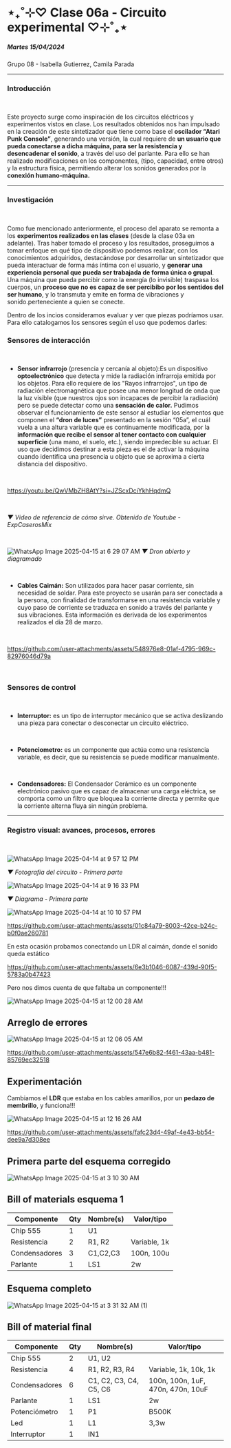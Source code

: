 # ⋆₊˚⊹♡ Clase 06a - Circuito experimental ♡⊹˚₊⋆
##### _Martes 15/04/2024_ 
Grupo 08 - Isabella Gutierrez, Camila Parada

***

### Introducción

<br>
 
Este proyecto surge como inspiración de los circuitos eléctricos y experimentos vistos en clase. Los resultados obtenidos nos han impulsado en la creación de este sintetizador que tiene como base el **oscilador “Atari Punk Console”**, generando una versión,  la cual requiere de **un usuario que pueda conectarse a dicha máquina, para ser la resistencia y desencadenar el sonido**, a través del uso del parlante. Para ello se han realizado modificaciones en los componentes, (tipo, capacidad, entre otros) y la estructura física, permitiendo alterar los sonidos generados por la **conexión humano-máquina.**

***

### Investigación

<br>

Como fue mencionado anteriormente, el proceso del aparato se remonta a los **experimentos realizados en las clases** (desde la clase 03a en adelante). Tras haber tomado el proceso y los resultados, proseguimos a tomar enfoque en qué tipo de dispositivo podemos realizar, con los conocimientos adquiridos, destacándose por desarrollar un sintetizador que pueda interactuar de forma más íntima con el usuario, y **generar una experiencia personal que pueda ser trabajada de forma única o grupal**. Una máquina que pueda percibir como la energía (lo invisible) traspasa los cuerpos, un **proceso que no es capaz de ser percibibo por los sentidos del ser humano**, y lo transmuta y emite en forma de vibraciones y sonido.perteneciente a quien se conecte.


Dentro de los incios consideramos evaluar y ver que piezas podríamos usar. Para ello catalogamos los sensores según el uso que podemos darles:

### Sensores de interacción

<br>

- **Sensor infrarrojo** (presencia y cercanía al objeto):Es un dispositivo **optoelectrónico** que detecta y mide la radiación infrarroja emitida por los objetos. Para ello requiere de los "Rayos infrarrojos", un tipo de radiación electromagnética que posee una menor longitud de onda que la luz visible (que nuestros ojos son incapaces de percibir la radiación) pero se puede detectar como una **sensación de calor.**
  Pudimos observar el funcionamiento de este sensor al estudiar los elementos que componen el **“dron de luces”** presentado en la sesión “05a”, el cuál vuela a una altura variable que es continuamente modificada, por la **información que recibe el sensor al tener contacto con cualquier superficie** (una mano, el suelo, etc.), siendo impredecible su actuar.
  El uso que decidimos destinar a esta pieza es el de activar la máquina cuando identifica una presencia u objeto que se aproxima a cierta distancia del dispositivo.

<br>

https://youtu.be/QwVMbZH8AtY?si=JZScxDciYkhHqdmQ

<br>

_▼ Video de referencia de cómo sirve. Obtenido de Youtube - ExpCaserosMix_

<br>

![WhatsApp Image 2025-04-15 at 6 29 07 AM](https://github.com/user-attachments/assets/05fccfdd-27ff-4717-b078-9a3a9681903d)
_▼ Dron abierto y diagramado_

<br>

 - **Cables Caimán:** Son utilizados para hacer pasar corriente, sin necesidad de soldar. Para este proyecto se usarán para ser conectada a la persona, con finalidad de transformarse en una resistencia variable y cuyo paso de corriente se traduzca en sonido a través del parlante y sus vibraciones. Esta información es derivada de los experimentos realizados el día 28 de marzo.

<br>

https://github.com/user-attachments/assets/548976e8-01af-4795-969c-82976046d79a

<br>

### Sensores de control

<br>

 - **Interruptor:** es un tipo de interruptor mecánico que se activa deslizando una pieza para conectar o desconectar un circuito eléctrico. 
   
<br>

 - **Potenciometro:** es un componente que actúa como una resistencia variable, es decir, que su resistencia se puede modificar manualmente.

<br>

 - **Condensadores:** El Condensador Cerámico es un componente electrónico pasivo que es capaz de almacenar una carga eléctrica, se comporta como un filtro que bloquea la corriente directa y permite que la corriente alterna fluya sin ningún problema.

***

### Registro visual: avances, procesos, errores

<br>

![WhatsApp Image 2025-04-14 at 9 57 12 PM](https://github.com/user-attachments/assets/c299ac5b-6c52-439f-9335-00f9782de4f2)

_▼ Fotografía del circuito - Primera parte_


![WhatsApp Image 2025-04-14 at 9 16 33 PM](https://github.com/user-attachments/assets/3dd10f62-5c41-4f81-95bd-aff92467df84)

_▼ Diagrama - Primera parte_

![WhatsApp Image 2025-04-14 at 10 10 57 PM](https://github.com/user-attachments/assets/03d5d335-aec2-4837-8cb9-53150997acca)


https://github.com/user-attachments/assets/01c84a79-8003-42ce-b24c-b0f0ae260781


En esta ocasión probamos conectando un LDR al caimán, donde el sonido queda estático  


https://github.com/user-attachments/assets/6e3b1046-6087-439d-90f5-5783a0b47423

 Pero nos dimos cuenta de que faltaba un componente!!!

 ![WhatsApp Image 2025-04-15 at 12 00 28 AM](https://github.com/user-attachments/assets/979a5d7e-6f49-4dcd-9412-947ec612061e)

## Arreglo de errores
 ![WhatsApp Image 2025-04-15 at 12 06 05 AM](https://github.com/user-attachments/assets/041c3b2a-5799-4a44-9650-d4b17ef6e887)

 

https://github.com/user-attachments/assets/547e6b82-f461-43aa-b481-85769ec32518

## Experimentación 

Cambiamos el **LDR** que estaba en los cables amarillos, por un **pedazo de membrillo**, y funciona!!!

![WhatsApp Image 2025-04-15 at 12 16 26 AM](https://github.com/user-attachments/assets/f76a36e3-8174-494a-9bb7-d52c60df6218) 

https://github.com/user-attachments/assets/fafc23d4-49af-4e43-bb54-dee9a7d308ee

## Primera parte del esquema corregido

![WhatsApp Image 2025-04-15 at 3 10 30 AM](https://github.com/user-attachments/assets/47625dfd-8b80-44e5-ad6f-5b12937dec05)

## Bill of materials esquema 1
 

| Componente       | Qty | Nombre(s) | Valor/tipo |
|-----------------------|---------|------------|----------------|
| Chip 555              | 1       | U1         |                |
| Resistencia           | 2       | R1, R2     | Variable, 1k   |
| Condensadores         | 3       | C1,C2,C3   | 100n, 100u     |
| Parlante              | 1       |  LS1       |      2w        |

## Esquema completo

![WhatsApp Image 2025-04-15 at 3 31 32 AM (1)](https://github.com/user-attachments/assets/132ddb01-a23e-4f2c-a78a-8fe81fba02f0)


## Bill of material final

| Componente       | Qty | Nombre(s) | Valor/tipo |
|-----------------------|---------|------------|----------------|
| Chip 555                 | 2       | U1, U2         |                |
| Resistencia              | 4       | R1, R2, R3, R4        | Variable, 1k, 10k, 1k      |
| Condensadores      | 6       | C1, C2, C3, C4, C5, C6         | 100n, 100n, 1uF, 470n, 470n, 10uF        |
| Parlante                  | 1       |  LS1         |      2w          |
| Potenciómetro                  | 1       |  P1         |      B500K          |
| Led                  | 1       |  L1         |      3,3w          |
| Interruptor                  | 1       |  IN1         |               |









   



